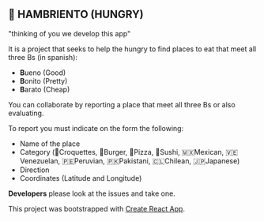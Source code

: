 ## 🍔 HAMBRIENTO (HUNGRY)

"thinking of you we develop this app"

It is a project that seeks to help the hungry to find places to eat that meet all three Bs (in spanish):

* **B**ueno (Good)
* **B**onito (Pretty)
* **B**arato (Cheap)

You can collaborate by reporting a place that meet all three Bs or also evaluating.

To report you must indicate on the form the following:

* Name of the place
* Category (🥔Croquettes, 🍔Burger, 🍕Pizza, 🍣Sushi, 🇲🇽Mexican, 🇻🇪Venezuelan,  🇵🇪Peruvian, 🇵🇰Pakistani, 🇨🇱Chilean, 🇯🇵Japanese)
* Direction
* Coordinates (Latitude and Longitude)

 **Developers** please look at the issues and take one.

This project was bootstrapped with [Create React App](https://github.com/facebook/create-react-app).
